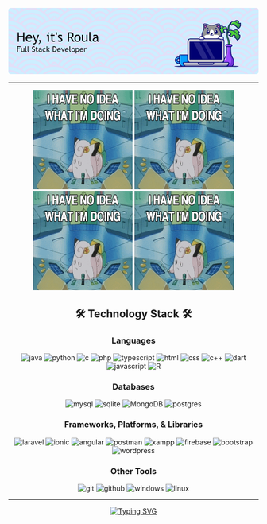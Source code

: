<p align="center">
  <img src="./assets/github-header-image.png" alt="Header">
</p>
<hr>
<p align="center">
  <img width="200" height="200" alt="i have no idea what im doing" src="./assets/confusion.gif">
  <img width="200" height="200" alt="i have no idea what im doing" src="./assets/confusion.gif">
  <img width="200" height="200" alt="i have no idea what im doing" src="./assets/confusion.gif">
  <img width="200" height="200" alt="i have no idea what im doing" src="./assets/confusion.gif">
</p>

<h2 align="center">🛠️ Technology Stack 🛠️</h2>
<div align="center">
  <h3>Languages</h3>
  <img src="https://img.shields.io/badge/java-%23ED8B00.svg?style=for-the-badge&logo=java&logoColor=white" alt="java"/> 
  <img src="https://img.shields.io/badge/python-3670A0?style=for-the-badge&logo=python&logoColor=ffdd54" alt="python"/> 
  <img src="https://img.shields.io/badge/C-00599C?style=for-the-badge&logo=c&logoColor=white" alt="c"/> 
  <img src="https://img.shields.io/badge/PHP-777BB4?style=for-the-badge&logo=php&logoColor=white" alt="php"/> 
  <img src="https://img.shields.io/badge/typescript-%23007ACC.svg?style=for-the-badge&logo=typescript&logoColor=white" alt="typescript"/> 
  <img src="https://img.shields.io/badge/html5-%23E34F26.svg?style=for-the-badge&logo=html5&logoColor=white" alt="html"/>
  <img src="https://img.shields.io/badge/css3-%231572B6.svg?style=for-the-badge&logo=css3&logoColor=white" alt="css"/>
  <img src="https://img.shields.io/badge/c++-%2300599C.svg?style=for-the-badge&logo=c%2B%2B&logoColor=white" alt="c++"/> 
  <img src="https://img.shields.io/badge/dart-%230175C2.svg?style=for-the-badge&logo=dart&logoColor=white" alt="dart"/> 
  <img src="https://img.shields.io/badge/javascript-%23323330.svg?style=for-the-badge&logo=javascript&logoColor=%23F7DF1E " alt="javascript"/> 
  <img src="https://img.shields.io/badge/r-%23276DC3.svg?style=for-the-badge&logo=r&logoColor=white" alt="R"/> 

</div>
<div align="center">
  <h3>Databases</h3>
  <img src="https://img.shields.io/badge/MySQL-005C84?style=for-the-badge&logo=mysql&logoColor=white" alt="mysql"/>  
  <img src="https://img.shields.io/badge/SQLite-07405E?style=for-the-badge&logo=sqlite&logoColor=white" alt="sqlite"/> 
  <img src="https://img.shields.io/badge/MongoDB-%234ea94b.svg?style=for-the-badge&logo=mongodb&logoColor=white" alt="MongoDB"/> 
  <img src="https://img.shields.io/badge/postgres-%23316192.svg?style=for-the-badge&logo=postgresql&logoColor=white" alt="postgres"/> 
</div>

<div align="center">
  <h3>Frameworks, Platforms, & Libraries</h3>
  <img src="https://img.shields.io/badge/laravel-%23FF2D20.svg?style=for-the-badge&logo=laravel&logoColor=white" alt="laravel"/> 
  <img src="https://img.shields.io/badge/Ionic-%233880FF.svg?style=for-the-badge&logo=Ionic&logoColor=white" alt="ionic"/>
  <img src="https://img.shields.io/badge/angular-%23DD0031.svg?style=for-the-badge&logo=angular&logoColor=white" alt="angular"/> 
  <img src="https://img.shields.io/badge/Postman-FF6C37?style=for-the-badge&logo=Postman&logoColor=white" alt="postman"/> 
  <img src="https://img.shields.io/badge/Xampp-F37623?style=for-the-badge&logo=xampp&logoColor=white" alt="xampp"/> 
  <img src="https://img.shields.io/badge/firebase-a08021?style=for-the-badge&logo=firebase&logoColor=ffcd34" alt="firebase"/> 
  <img src="https://img.shields.io/badge/bootstrap-%238511FA.svg?style=for-the-badge&logo=bootstrap&logoColor=white" alt="bootstrap"/> 
  <img src="https://img.shields.io/badge/WordPress-%23117AC9.svg?style=for-the-badge&logo=WordPress&logoColor=white" alt="wordpress"/> 
</div>

<div align="center">
  <h3>Other Tools</h3>
  <img src="https://img.shields.io/badge/GIT-E44C30?style=for-the-badge&logo=git&logoColor=white" alt="git"/> 
  <img src="https://img.shields.io/badge/github-%23121011.svg?style=for-the-badge&logo=github&logoColor=white" alt="github"/> 
  <img src="https://img.shields.io/badge/Windows-0078D6?style=for-the-badge&logo=windows&logoColor=white" alt="windows"/>
    <img src="https://img.shields.io/badge/Linux-FCC624?style=for-the-badge&logo=linux&logoColor=black" alt="linux"/>

</div>
<div align="center">
  <hr>
  <a href="https://git.io/typing-svg"><img src="https://readme-typing-svg.demolab.com?font=Fira+Code&size=15&duration=4500&pause=1000&color=CDEEFF&multiline=true&random=false&width=531&height=45&lines=Nothing+is+as+permanent+as+a+temporary+solution+that+works" alt="Typing SVG" /></a>
</div>

